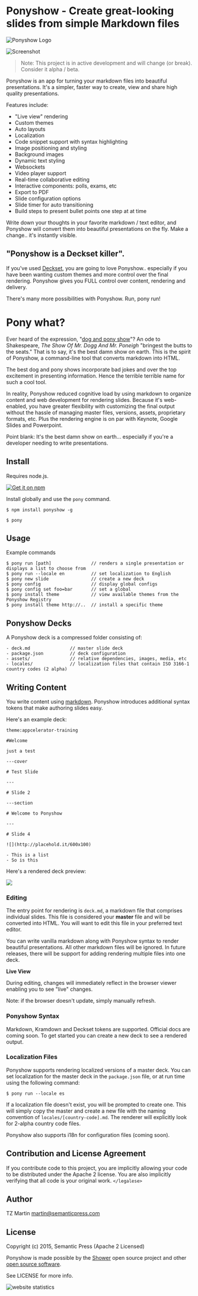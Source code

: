 # Ponyshow - Create great-looking slides from simple Markdown files

![Ponyshow Logo](https://monosnap.com/file/crHvGYE38jcQhxZeCTC6Rlznqj63S4.png)

![Screenshot](https://monosnap.com/file/ALl3i8lgPtuH1UQz1sgZesR1F7pSFa.png)

> Note: This project is in active development and will change (or break). Consider it alpha / beta.

Ponyshow is an app for turning your markdown files into beautiful presentations.  It's a simpler, faster way to create, view and share high quality presentations.

Features include: 

- "Live view" rendering
- Custom themes
- Auto layouts
- Localization
- Code snippet support with syntax highlighting
- Image positioning and styling
- Background images
- Dynamic text styling
- Websockets
- Video player support
- Real-time collaborative editing
- Interactive components: polls, exams, etc
- Export to PDF
- Slide configuration options
- Slide timer for auto transitioning
- Build steps to present bullet points one step at at time

Write down your thoughts in your favorite markdown / text editor, and Ponyshow will convert them into beautiful presentations on the fly.  Make a change.. it's instantly visible.

## "Ponyshow is a Deckset killer".

If you've used [Deckset](http://www.decksetapp.com/), you are going to love Ponyshow.. especially if you have been wanting custom themes and more control over the final rendering.  Ponyshow gives you FULL control over content, rendering and delivery.

There's many more possibilities with Ponyshow.  Run, pony run!

# Pony what?

Ever heard of the expression, "[dog and pony show](https://en.wikipedia.org/wiki/Dog_and_pony_show)"?  An ode to Shakespeare, *The Show Of Mr. Dogg And Mr. Poneigh* "bringest the butts to the seats."  That is to say, it's the best damn show on earth.  This is the spirit of Ponyshow, a command-line tool that converts markdown into HTML.

The best dog and pony shows incorporate bad jokes and over the top excitement in presenting information.  Hence the terrible terrible name for such a cool tool.

In reality, Ponyshow reduced cognitive load by using markdown to organize content and web development for rendering slides.  Because it's web-enabled, you have greater flexibility with customizing the final output without the hassle of managing master files, versions, assets, proprietary formats, etc.  Plus the rendering engine is on par with Keynote, Google Slides and Powerpoint.

Point blank: It's the best damn show on earth... especially if you're a developer needing to write presentations.

## Install

Requires node.js.

[![Get it on npm](https://nodei.co/npm/ponyshow.png)](https://nodei.co/npm/ponyshow/)

Install globally and use the ```pony``` command.

```
$ npm install ponyshow -g

$ pony
```

## Usage

Example commands

```
$ pony run [path]               // renders a single presentation or displays a list to choose from
$ pony run --locale en          // set localization to English
$ pony new slide                // create a new deck
$ pony config                   // display global configs
$ pony config set foo=bar       // set a global
$ pony install theme            // view available themes from the Ponyshow Registry
$ pony install theme http://..  // install a specific theme
```

## Ponyshow Decks

A Ponyshow deck is a compressed folder consisting of:
 
```
- deck.md               // master slide deck
- package.json          // deck configuration
- assets/               // relative dependencies, images, media, etc
- locales/              // localization files that contain ISO 3166-1 country codes (2 alpha)
```

## Writing Content

You write content using [markdown](http://daringfireball.net/projects/markdown/syntax).  Ponyshow introduces additional syntax tokens that make authoring slides easy.

Here's an example deck:

```
theme:appcelerator-training

#Welcome

just a test

---cover

# Test Slide

---

# Slide 2

---section

# Welcome to Ponyshow

---

# Slide 4

![](http://placehold.it/600x100)

- This is a list
- So is this
```

Here's a rendered deck preview:

![](https://monosnap.com/file/FwGI97CZIR8TCPThKqHpstsxpSQxEQ.png)

### Editing

The entry point for rendering is ```deck.md```, a markdown file that comprises individual slides.  This file is considered your **master** file and will be converted into HTML.  You will want to edit this file in your preferred text editor.

You can write vanilla markdown along with Ponyshow syntax to render beautiful presentations.  All other markdown files will be ignored.  In future releases, there will be support for adding rendering multiple files into one deck.

**Live View**

During editing, changes will immediately reflect in the browser viewer enabling you to see "live" changes.  

Note: if the browser doesn't update, simply manually refresh.

### Ponyshow Syntax

Markdown, Kramdown and Deckset tokens are supported.  Official docs are coming soon.  To get started you can create a new deck to see a rendered output.

### Localization Files

Ponyshow supports rendering localized versions of a master deck. You can set localization for the master deck in the ```package.json``` file, or at run time using the following command:

```
$ pony run --locale es
```

If a localization file doesn't exist, you will be prompted to create one.  This will simply copy the master and create a new file with the naming convention of ```locales/[country-code].md```.  The renderer will explicitly look for 2-alpha country code files.

Ponyshow also supports i18n for configuration files (coming soon).


## Contribution and License Agreement

If you contribute code to this project, you are implicitly allowing your code
to be distributed under the Apache 2 license. You are also implicitly verifying that
all code is your original work. `</legalese>`

## Author

TZ Martin <martin@semanticpress.com>

## License

Copyright (c) 2015, Semantic Press (Apache 2 Licensed)

Ponyshow is made possible by the [Shower](https://github.com/shower/shower) open source project and other [open source software](https://github.com/Ponyshow/ponyshow/wiki/Credits).

See LICENSE for more info.

<img
src="http://c.statcounter.com/10534093/0/9ad73f33/1/"
alt="website statistics" style="border:none;">